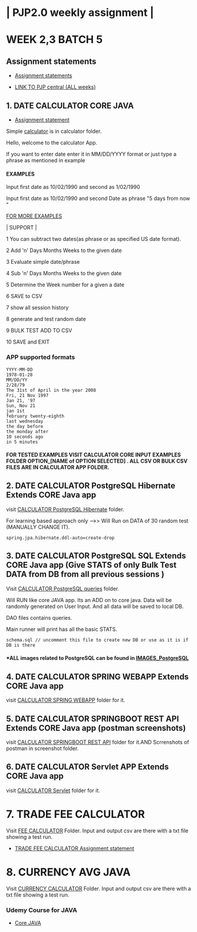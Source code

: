 | PJP2.0 weekly assignment |
===========================


# WEEK 2,3 BATCH 5

## Assignment statements

- [Assignment statements](https://github.com/mukeshbasira/PJP2.0/tree/week2_java_calculator/Assignments)




* [LINK TO PJP central (ALL weeks)](https://github.com/mukeshbasira/PJP2.0)

## 1. DATE CALCULATOR CORE JAVA
- [Assignment statement](https://github.com/mukeshbasira/PJP2.0/blob/week2_java_calculator/Assignments/Week%202%20Assignment.pdf)

Simple [calculator](https://github.com/mukeshbasira/PJP2.0/tree/week2_java_calculator/calculator) is in calculator folder.

Hello, welcome to the calculator App.

If you want to enter date enter it in MM/DD/YYYY format or just type a phrase as mentioned in example

#### EXAMPLES

 Input first date as 10/02/1990  and second as 1/02/1990

 Input first date as 10/02/1990  and second Date as phrase "5 days from now "

 [FOR MORE EXAMPLES](http://natty.joestelmach.com/doc.jsp)
 
| SUPPORT |

1 You can subtract two dates(as phrase or as specified US date format).

2 Add 'n' Days  Months Weeks to the given date

3 Evaluate simple date/phrase

4 Sub 'n' Days Months Weeks to the given date

5 Determine the Week number for a given a date

6 SAVE to CSV

7 show all session history

8 generate and test random date

9 BULK TEST ADD TO CSV

10 SAVE and EXIT

### APP supported formats
```
YYYY-MM-DD
1978-01-28
MM/DD/YY
2/28/79
The 31st of April in the year 2008
Fri, 21 Nov 1997
Jan 21, '97
Sun, Nov 21
jan 1st
february twenty-eighth
last wednesday
the day before
the monday after
10 seconds ago
in 5 minutes

```

#### FOR TESTED EXAMPLES VISIT CALCULATOR CORE INPUT EXAMPLES FOLDER OPTION_[NAME of OPTION SELECTED] . ALL CSV OR BULK CSV FILES ARE IN CALCULATOR APP FOLDER.


## 2. DATE CALCULATOR PostgreSQL Hibernate Extends CORE Java app 

visit [CALCULATOR PostgreSQL Hibernate](https://github.com/mukeshbasira/PJP2.0/tree/week2_java_calculator/calculator_POSTGRESQL_Hibernate) folder.

For learning based approach only -->> Will Run on DATA of 30 random test (MANUALLY CHANGE IT). 

```
spring.jpa.hibernate.ddl-auto=create-drop 
```

## 3. DATE CALCULATOR PostgreSQL SQL Extends CORE Java app (Give STATS of only Bulk Test DATA from DB from all previous sessions )

Visit [CALCULATOR PostgreSQL queries](https://github.com/mukeshbasira/PJP2.0/tree/week2_java_calculator/calculator_POSTGRESQL_Queries_Stats) folder.

Will RUN like core JAVA app. Its an ADD on to core java. Data will be randomly generated on User Input. And all data will be saved to local DB. 

DAO files contains queries.

Main runner will print has all the basic STATS.

```
schema.sql // uncomment this file to create new DB or use as it is if DB is there
```

#### *ALL images related to PostgreSQL can be found in [IMAGES_PostgreSQL](https://github.com/mukeshbasira/PJP2.0/tree/week2_java_calculator/%20IMAGES_PostgreSQL)


## 4. DATE CALCULATOR SPRING WEBAPP Extends CORE Java app

visit [CALCULATOR SPRING WEBAPP](https://github.com/mukeshbasira/PJP2.0/tree/week2_java_calculator/Calculator%20SpringMvc%20WebApp) folder for it.

## 5. DATE CALCULATOR SPRINGBOOT REST API Extends CORE Java app (postman  screenshots)

visit [CALCULATOR SPRINGBOOT REST API](https://github.com/mukeshbasira/PJP2.0/tree/week2_java_calculator/Calculator%20SpringBoot%20RestAPI) folder for it.AND Scrrenshots of postman in screenshot folder.

## 6. DATE CALCULATOR Servlet APP Extends CORE Java app

visit [CALCULATOR Servlet](https://github.com/mukeshbasira/PJP2.0/tree/week2_java_calculator/Calculator%20Servlet%20(jsp))  folder for it.

# 7. TRADE FEE CALCULATOR 
Visit [FEE CALCULATOR](https://github.com/mukeshbasira/PJP2.0/tree/week2_java_calculator/FeeCalculator) Folder. Input and output csv are there with a txt file showing a test run. 
- [TRADE FEE CALCULATOR Assignment statement](https://github.com/mukeshbasira/PJP2.0/blob/week2_java_calculator/Assignments/Week%202%20Assignment%202%20-%20Java.pdf)

# 8. CURRENCY AVG JAVA 

Visit [CURRENCY CALCULATOR](https://github.com/mukeshbasira/PJP2.0/tree/week2_java_calculator/Currency%20Calculator) Folder. Input and output csv are there with a txt file showing a test run. 





### Udemy Course for JAVA
- [Core JAVA](https://www.udemy.com/course/corejavamadeeasy/?utm_source=adwords&utm_medium=udemyads&utm_campaign=Java_v.PROF_la.EN_cc.INDIA_ti.6336&utm_content=deal4584&utm_term=_._ag_81264948185_._ad_437511380830_._kw__._de_c_._dm__._pl__._ti_dsa-774930034289_._li_20468_._pd__._&matchtype=b&gclid=Cj0KCQjwp4j6BRCRARIsAGq4yMFnZ0r3p7Y5MurcShhWn-fBpqXo3v8N_C2Qw1zwyWXbK0fRHN5S8nQaApduEALw_wcB)
